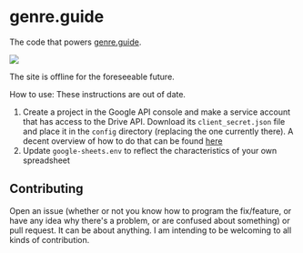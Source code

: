 # genre.guide
The code that powers [genre.guide](https://genre-guide.web.app).

[![](https://img.shields.io/discord/272098238511841280.svg?label=Discord&style=for-the-badge)](https://discord.gg/z5W6Cpd)

The site is offline for the foreseeable future.


How to use:
These instructions are out of date.

1. Create a project in the Google API console and make a service account that has access to the Drive API. Download its `client_secret.json` file and place it in the `config` directory (replacing the one currently there). A decent overview of how to do that can be found [here](https://www.youtube.com/watch?v=vISRn5qFrkM)
1. Update `google-sheets.env` to reflect the characteristics of your own spreadsheet


## Contributing

Open an issue (whether or not you know how to program the fix/feature, or have any idea why there's a problem, or are confused about something) or pull request. It can be about anything. I am intending to be welcoming to all kinds of contribution.
